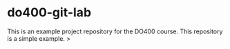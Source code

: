 # do400-git-lab

This is an example project repository for the DO400 course.
This repository is a simple example. >
